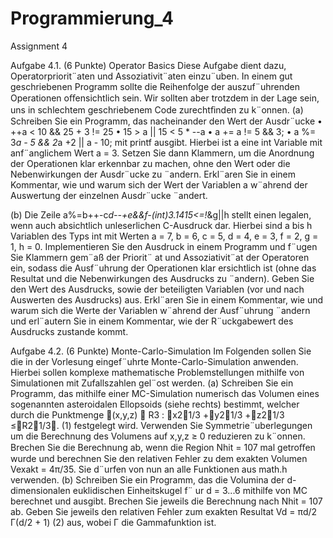 # Programmierung_4
Assignment 4


Aufgabe 4.1. (6 Punkte) Operator Basics Diese Aufgabe dient dazu, Operatorpriorit¨aten und Assoziativit¨aten einzu¨uben. In einem gut geschriebenen Programm sollte die Reihenfolge der auszuf¨uhrenden Operationen oﬀensichtlich sein. Wir sollten aber trotzdem in der Lage sein, uns in schlechtem geschriebenem Code zurechtﬁnden zu k¨onnen.
(a) Schreiben Sie ein Programm, das nacheinander den Wert der Ausdr¨ucke • ++a < 10 && 25 + 3 != 25 • 15 > a || 15 < 5 * --a • a += a != 5 && 3; • a %= 3*a - 5 && 2*a +2 || a - 10;
mit printf ausgibt. Hierbei ist a eine int Variable mit anf¨anglichem Wert a = 3. Setzen Sie dann Klammern, um die Anordnung der Operationen klar erkennbar zu machen, ohne den Wert oder die Nebenwirkungen der Ausdr¨ucke zu ¨andern. Erkl¨aren Sie in einem Kommentar, wie und warum sich der Wert der Variablen a w¨ahrend der Auswertung der einzelnen Ausdr¨ucke ¨andert. 


(b) Die Zeile
a%=b++-c*d--+e&&f-(int)3.1415<=!*&g||h
stellt einen legalen, wenn auch absichtlich unleserlichen C-Ausdruck dar. Hierbei sind a bis h Variablen des Typs int mit Werten a = 7, b = 6, c = 5, d = 4, e = 3, f = 2, g = 1, h = 0. Implementieren Sie den Ausdruck in einem Programm und f¨ugen Sie Klammern gem¨aß der Priorit¨ at und Assoziativit¨at der Operatoren ein, sodass die Ausf¨uhrung der Operationen klar ersichtlich ist (ohne das Resultat und die Nebenwirkungen des Ausdrucks zu ¨andern). Geben Sie den Wert des Ausdrucks, sowie der beteiligten Variablen (vor und nach Auswerten des Ausdrucks) aus. Erkl¨aren Sie in einem Kommentar, wie und warum sich die Werte der Variablen w¨ahrend der Ausf¨uhrung ¨andern und erl¨autern Sie in einem Kommentar, wie der R¨uckgabewert des Ausdrucks zustande kommt.


Aufgabe 4.2. (6 Punkte) Monte-Carlo-Simulation Im Folgenden sollen Sie die in der Vorlesung eingef¨uhrte Monte-Carlo-Simulation anwenden. Hierbei sollen komplexe mathematische Problemstellungen mithilfe von Simulationen mit Zufallszahlen gel¨ost werden.
(a)
Schreiben Sie ein Programm, das mithilfe einer MC-Simulation numerisch das Volumen eines sogenannten asteroidalen Ellopsoids (siehe rechts) bestimmt, welcher durch die Punktmenge (x,y,z) ∈ R3 : x21/3 +y21/3 +z21/3 ≤R21/3. (1) festgelegt wird. Verwenden Sie Symmetrie¨uberlegungen um die Berechnung des Volumens auf x,y,z ≥ 0 reduzieren zu k¨onnen. Brechen Sie die Berechnung ab, wenn die Region Nhit = 107 mal getroﬀen wurde und berechnen Sie den relativen Fehler zu dem exakten Volumen Vexakt = 4π/35. Sie d¨urfen von nun an alle Funktionen aus math.h verwenden.
(b) Schreiben Sie ein Programm, das die Volumina der d-dimensionalen euklidischen Einheitskugel f¨ ur d = 3...6 mithilfe von MC berechnet und ausgibt. Brechen Sie jeweils die Berechnung nach Nhit = 107 ab. Geben Sie jeweils den relativen Fehler zum exakten Resultat
Vd =
πd/2 Γ(d/2 + 1)
(2)
aus, wobei Γ die Gammafunktion ist.
